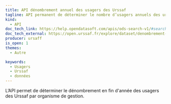 ```yaml
---
title: API dénombrement annuel des usagers des Urssaf
tagline: API permanent de déterminer le nombre d’usagers annuels des urssaf
kind:
  - API
doc_tech_link: https://help.opendatasoft.com/apis/ods-search-v1/#search-api-v1
doc_tech_external: https://open.urssaf.fr/explore/dataset/denombrement-annuel-des-comptes-cotisants-urssaf/api/
producer: ursaff
is_open: 1
themes:
  - Autre

keywords:
  - Usagers
  - Urssaf
  - données
---
```


L’API permet de déterminer le dénombrement en fin d'année des usagers des Urssaf par organisme de gestion.
